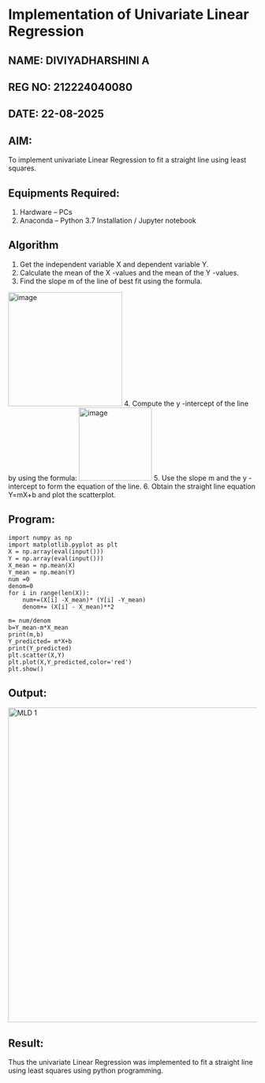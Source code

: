 # Implementation of Univariate Linear Regression
## NAME: DIVIYADHARSHINI A
## REG NO: 212224040080
## DATE: 22-08-2025
## AIM:
To implement univariate Linear Regression to fit a straight line using least squares.

## Equipments Required:
1. Hardware – PCs
2. Anaconda – Python 3.7 Installation / Jupyter notebook

## Algorithm
1. Get the independent variable X and dependent variable Y.
2. Calculate the mean of the X -values and the mean of the Y -values.
3. Find the slope m of the line of best fit using the formula. 
<img width="231" alt="image" src="https://user-images.githubusercontent.com/93026020/192078527-b3b5ee3e-992f-46c4-865b-3b7ce4ac54ad.png">
4. Compute the y -intercept of the line by using the formula:
<img width="148" alt="image" src="https://user-images.githubusercontent.com/93026020/192078545-79d70b90-7e9d-4b85-9f8b-9d7548a4c5a4.png">
5. Use the slope m and the y -intercept to form the equation of the line.
6. Obtain the straight line equation Y=mX+b and plot the scatterplot.

## Program:
```
import numpy as np
import matplotlib.pyplot as plt
X = np.array(eval(input()))
Y = np.array(eval(input()))
X_mean = np.mean(X)
Y_mean = np.mean(Y)
num =0
denom=0
for i in range(len(X)):
    num+=(X[i] -X_mean)* (Y[i] -Y_mean)
    denom+= (X[i] - X_mean)**2
    
m= num/denom
b=Y_mean-m*X_mean
print(m,b)
Y_predicted= m*X+b
print(Y_predicted)
plt.scatter(X,Y)
plt.plot(X,Y_predicted,color='red')
plt.show()
```

## Output:
<img width="777" height="638" alt="MLD 1" src="https://github.com/user-attachments/assets/e72b2543-38f9-480a-9edb-2219631331ed" />



## Result:
Thus the univariate Linear Regression was implemented to fit a straight line using least squares using python programming.
